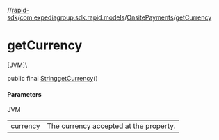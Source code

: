 //[rapid-sdk](../../../index.md)/[com.expediagroup.sdk.rapid.models](../index.md)/[OnsitePayments](index.md)/[getCurrency](get-currency.md)

# getCurrency

[JVM]\

public final [String](https://docs.oracle.com/javase/8/docs/api/java/lang/String.html)[getCurrency](get-currency.md)()

#### Parameters

JVM

| | |
|---|---|
| currency | The currency accepted at the property. |
